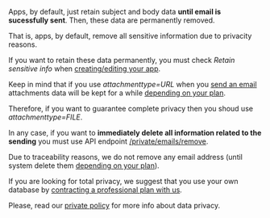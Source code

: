 Apps, by default, just retain subject and body data **until email is sucessfully sent**. Then, these data are permanently removed.

That is, apps, by default, remove all sensitive information due to privacity reasons.

If you want to retain these data permanently, you must check *Retain sensitive info* when [creating/editing your app](api-apps.md).

Keep in mind that if you use *attachmenttype=URL* when you [send an email](api-emails.md) attachments data will be kept for a while [depending on your plan](api-limitations.md). 

Therefore, if you want to guarantee complete privacy then you shoud use *attachmenttype=FILE*.

In any case, if you want to **immediately delete all information related to the sending** you must use API endpoint [/private/emails/remove](api-emails.md).

Due to traceability reasons, we do not remove any email address (until system delete them [depending on your plan](api-limitations.md)).

If you are looking for total privacy, we suggest that you use your own database by [contracting a professional plan with us](api-limitations.md).

Please, read our [private policy](legal-privatepolicy.md) for more info about data privacy. 




